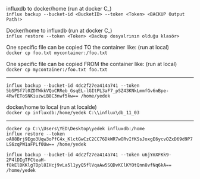 influxdb to docker/home (run at docker C_)  
`influx backup --bucket-id <BucketID> --token <Token> <BACKUP Output Path!>`  

Docker/home to influxdb  (run at docker C_)  
`influx restore --token <Token> <Backup dosyalrının olduğu klasör>`  

One specific file can be copied TO the container like: (run at local)  
`docker cp foo.txt mycontainer:/foo.txt`  

One specific file can be copied FROM the container like: (run at local)  
`docker cp mycontainer:/foo.txt foo.txt`
________________________________________________________________________________________

`influx backup --bucket-id 4dc2f27ea414a741 --token 5bSPSf7l0ZDTWkkVQoCRReb_GsqEL-lGItPL3aF7_pSZ43KNkLmmfGv6nBpe-4RwfEToSNKiuzwiB8C3nwf5kw== /home/yedek`

docker/home to local (run at localde)  
`docker cp influxdb:/home/yedek C:\\influx\db_11_03`
______________________________________________________________________________________________________________________________________

`docker cp C:\\Users\YED\Desktop\yedek influxdb:/home`  
`influx restore --token oA88Brj9Ego3Uqw3oPfC4x_KlctGwCzC2CC76DkWR7wORvIfKSsJoxgE6ycvOZxD69d9P7LS6zqPW1aFPLf0Uw== /home/yedek`  

`influx backup --bucket-id 4dc2f27ea414a741 --token u6jYmXFKk9-2P4lDIgTFCteaH-f8kElBKKlgTBpl8IHcj9vLa5l1yyQ5flVqaAw5SQDvKClKYOtQnn8vfNq6kA== /home/yedek`

